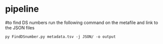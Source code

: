# pipeline



#to find DS numbers run the following command on the metafile and link to the JSON files
```
py FindDSnumber.py metadata.tsv -j JSON/ -o output
```
